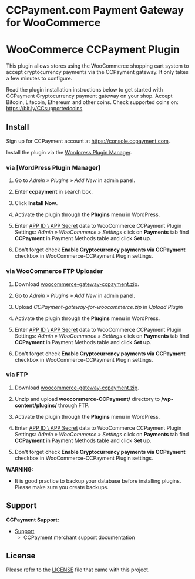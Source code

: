 CCPayment.com Payment Gateway for WooCommerce
=====================================================

# WooCommerce CCPayment Plugin

This plugin allows stores using the WooCommerce shopping cart system to accept cryptocurrency payments via the CCPayment gateway. It only takes a few minutes to configure.

Read the plugin installation instructions below to get started with CCPayment Cryptocurrency payment gateway on your shop.
Accept Bitcoin, Litecoin, Ethereum and other coins.
Check supported coins on: <https://bit.ly/CCsupportedcoins>

## Install

Sign up for CCPayment account at <https://console.ccpayment.com>.

Install the plugin via the [Wordpress Plugin Manager](https://wordpress.org/plugins/).

### via [WordPress Plugin Manager]

1. Go to *Admin » Plugins » Add New* in admin panel.

2. Enter **ccpayment** in search box.

3. Click **Install Now**.

4. Activate the plugin through the **Plugins** menu in WordPress.

5. Enter [APP ID \ APP Secret](https://ccpayment.com/api/doc#credentials) data to WooCommerce CCPayment Plugin Settings: *Admin » WooCommerce » Settings* click on **Payments** tab find **CCPayment** in Payment Methods table and click **Set up**.

6. Don't forget check **Enable Cryptocurrency payments via CCPayment** checkbox in WooCommerce-CCPayment Plugin settings.

### via WooCommerce FTP Uploader

1. Download [woocommerce-gateway-ccpayment.zip](https://github.com/cctip/woocommerce-gateway-ccpayment/releases).

2. Go to *Admin » Plugins » Add New* in admin panel.

3. Upload *CCPayment-gateway-for-woocommerce.zip* in *Upload Plugin*

4. Activate the plugin through the **Plugins** menu in WordPress.

5. Enter [APP ID \ APP Secret](https://ccpayment.com/api/doc#credentials)  data to WooCommerce CCPayment Plugin Settings: *Admin » WooCommerce » Settings* click on **Payments** tab find **CCPayment** in Payment Methods table and click **Set up**.

6. Don't forget check **Enable Cryptocurrency payments via CCPayment** checkbox in WooCommerce-CCPayment Plugin settings.

### via FTP

1. Download [woocommerce-gateway-ccpayment.zip](https://github.com/cctip/woocommerce-gateway-ccpayment/releases).

2. Unzip and upload **woocommerce-CCPayment/** directory to **/wp-content/plugins/** through FTP.

3. Activate the plugin through the **Plugins** menu in WordPress.

4. Enter [APP ID \ APP Secret](https://ccpayment.com/api/doc#credentials)  data to WooCommerce CCPayment Plugin Settings: *Admin » WooCommerce » Settings* click on **Payments** tab find **CCPayment** in Payment Methods table and click **Set up**.

5. Don't forget check **Enable Cryptocurrency payments via CCPayment** checkbox in WooCommerce-CCPayment Plugin settings.


**WARNING:**
* It is good practice to backup your database before installing plugins. Please make sure you create backups.

## Support

**CCPayment Support:**

* [Support](https://ccpayment.com/api/doc/?en)
  * CCPayment merchant support documentation

## License

Please refer to the [LICENSE](https://github.com/cctip/woocommerce-gateway-ccpayment/blob/master/LICENSE) file that came with this project.